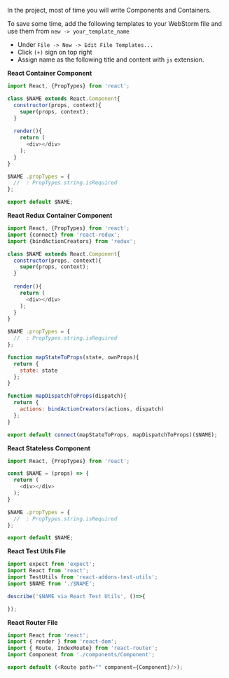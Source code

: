 In the project, most of time you will write Components and Containers. 

To save some time, add the following templates to your WebStorm file
and use them from `new -> your_template_name`

- Under `File -> New -> Edit File Templates...`
- Click `(+)` sign on top right 
- Assign name as the following title and content with `js` extension. 

**React Container Component**
```javascript
import React, {PropTypes} from 'react';

class $NAME extends React.Component{
  constructor(props, context){
    super(props, context);
  }
    
  render(){
    return (
      <div></div>
    );
  }
}

$NAME .propTypes = {
  //  : PropTypes.string.isRequired
};

export default $NAME;
```

**React Redux Container Component**
```javascript
import React, {PropTypes} from 'react';
import {connect} from 'react-redux';
import {bindActionCreators} from 'redux';

class $NAME extends React.Component{
  constructor(props, context){
    super(props, context);
  }
    
  render(){
    return (
      <div></div>
    );
  }
}

$NAME .propTypes = {
  //  : PropTypes.string.isRequired
};

function mapStateToProps(state, ownProps){
  return {
    state: state
  };
}

function mapDispatchToProps(dispatch){
  return {
    actions: bindActionCreators(actions, dispatch)
  };
}

export default connect(mapStateToProps, mapDispatchToProps)($NAME);
```

**React Stateless Component**
```javascript
import React, {PropTypes} from 'react';

const $NAME = (props) => {
  return (
    <div></div>
  );
}

$NAME .propTypes = {
  //  : PropTypes.string.isRequired
};

export default $NAME;
```

**React Test Utils File**
```javascript
import expect from 'expect';
import React from 'react';
import TestUtils from 'react-addons-test-utils';
import $NAME from './$NAME';

describe('$NAME via React Test Utils', ()=>{

});
```

**React Router File**
```javascript
import React from 'react';
import { render } from 'react-dom';
import { Route, IndexRoute} from 'react-router';
import Component from './components/Component';

export default (<Route path="" component={Component}/>);
```

